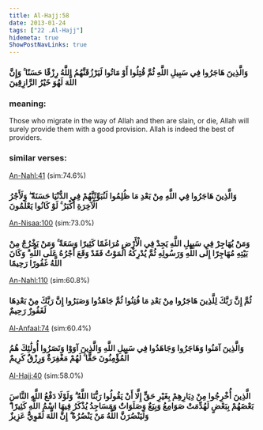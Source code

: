 ```yaml
---
title: Al-Hajj:58
date: 2013-01-24
tags: ["22 .Al-Hajj"]
hidemeta: true 
ShowPostNavLinks: true 
---
```

### وَالَّذِينَ هَاجَرُوا فِي سَبِيلِ اللَّهِ ثُمَّ قُتِلُوا أَوْ مَاتُوا لَيَرْزُقَنَّهُمُ اللَّهُ رِزْقًا حَسَنًا ۚ وَإِنَّ اللَّهَ لَهُوَ خَيْرُ الرَّازِقِينَ
### meaning: 
Those who migrate in the way of Allah and then are slain, or die, Allah will surely provide them with a good provision. Allah is indeed the best of providers.
### similar verses: 

[An-Nahl:41](/16/41) (sim:74.6%)

### وَالَّذِينَ هَاجَرُوا فِي اللَّهِ مِنْ بَعْدِ مَا ظُلِمُوا لَنُبَوِّئَنَّهُمْ فِي الدُّنْيَا حَسَنَةً ۖ وَلَأَجْرُ الْآخِرَةِ أَكْبَرُ ۚ لَوْ كَانُوا يَعْلَمُونَ

[An-Nisaa:100](/4/100) (sim:73.0%)

### وَمَنْ يُهَاجِرْ فِي سَبِيلِ اللَّهِ يَجِدْ فِي الْأَرْضِ مُرَاغَمًا كَثِيرًا وَسَعَةً ۚ وَمَنْ يَخْرُجْ مِنْ بَيْتِهِ مُهَاجِرًا إِلَى اللَّهِ وَرَسُولِهِ ثُمَّ يُدْرِكْهُ الْمَوْتُ فَقَدْ وَقَعَ أَجْرُهُ عَلَى اللَّهِ ۗ وَكَانَ اللَّهُ غَفُورًا رَحِيمًا

[An-Nahl:110](/16/110) (sim:60.8%)

### ثُمَّ إِنَّ رَبَّكَ لِلَّذِينَ هَاجَرُوا مِنْ بَعْدِ مَا فُتِنُوا ثُمَّ جَاهَدُوا وَصَبَرُوا إِنَّ رَبَّكَ مِنْ بَعْدِهَا لَغَفُورٌ رَحِيمٌ

[Al-Anfaal:74](/8/74) (sim:60.4%)

### وَالَّذِينَ آمَنُوا وَهَاجَرُوا وَجَاهَدُوا فِي سَبِيلِ اللَّهِ وَالَّذِينَ آوَوْا وَنَصَرُوا أُولَٰئِكَ هُمُ الْمُؤْمِنُونَ حَقًّا ۚ لَهُمْ مَغْفِرَةٌ وَرِزْقٌ كَرِيمٌ

[Al-Hajj:40](/22/40) (sim:58.0%)

### الَّذِينَ أُخْرِجُوا مِنْ دِيَارِهِمْ بِغَيْرِ حَقٍّ إِلَّا أَنْ يَقُولُوا رَبُّنَا اللَّهُ ۗ وَلَوْلَا دَفْعُ اللَّهِ النَّاسَ بَعْضَهُمْ بِبَعْضٍ لَهُدِّمَتْ صَوَامِعُ وَبِيَعٌ وَصَلَوَاتٌ وَمَسَاجِدُ يُذْكَرُ فِيهَا اسْمُ اللَّهِ كَثِيرًا ۗ وَلَيَنْصُرَنَّ اللَّهُ مَنْ يَنْصُرُهُ ۗ إِنَّ اللَّهَ لَقَوِيٌّ عَزِيزٌ
